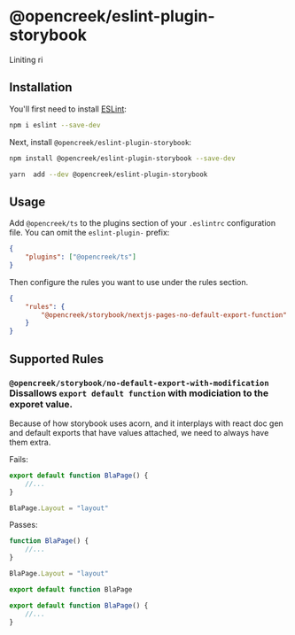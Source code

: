 # @opencreek/eslint-plugin-storybook

Liniting ri

## Installation

You'll first need to install [ESLint](https://eslint.org/):

```sh
npm i eslint --save-dev
```

Next, install `@opencreek/eslint-plugin-storybook`:

```sh
npm install @opencreek/eslint-plugin-storybook --save-dev
```

```sh
yarn  add --dev @opencreek/eslint-plugin-storybook
```

## Usage

Add `@opencreek/ts` to the plugins section of your `.eslintrc` configuration file. You can omit the `eslint-plugin-` prefix:

```json
{
    "plugins": ["@opencreek/ts"]
}
```

Then configure the rules you want to use under the rules section.

```json
{
    "rules": {
        "@opencreek/storybook/nextjs-pages-no-default-export-function": "error"
    }
}
```

## Supported Rules

### `@opencreek/storybook/no-default-export-with-modification` Dissallows `export default function` with modiciation to the exporet value.

Because of how storybook uses acorn, and it interplays with react doc gen and default exports that have values attached, we need to always have them extra.

Fails:

```ts
export default function BlaPage() {
    //...
}

BlaPage.Layout = "layout"
```

Passes:

```ts
function BlaPage() {
    //...
}

BlaPage.Layout = "layout"

export default function BlaPage
```

```ts
export default function BlaPage() {
    //...
}
```
